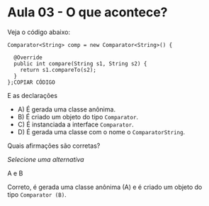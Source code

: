 # Aula 03 - O que acontece?

Veja o código abaixo:

```
Comparator<String> comp = new Comparator<String>() {

  @Override
  public int compare(String s1, String s2) {
    return s1.compareTo(s2);
  }
};COPIAR CÓDIGO
```

E as declarações

- A) É gerada uma classe anônima.
- B) É criado um objeto do tipo `Comparator`.
- C) É instanciada a interface `Comparator`.
- D) É gerada uma classe com o nome o `ComparatorString`.

Quais afirmações são corretas?

*Selecione uma alternativa*

A e B

Correto, é gerada uma classe anônima (A) e é criado um objeto do tipo `Comparator (B)`.